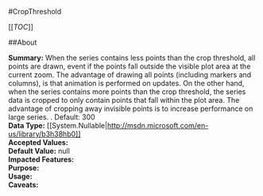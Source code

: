 #CropThreshold

[[_TOC_]]

##About

**Summary:**  When the series contains less points than the crop threshold, all points are drawn, event if the points fall outside the visible plot area at the current zoom. The advantage of drawing all points (including markers and columns), is that animation is performed on updates. On the other hand, when the series contains more points than the crop threshold, the series data is cropped to only contain points that fall within the plot area. The advantage of cropping away invisible points is to increase performance on large series. . Default: 300   
**Data Type:** [[System.Nullable|http://msdn.microsoft.com/en-us/library/b3h38hb0]]  
**Accepted Values:**   
**Default Value:** null  
**Impacted Features:**   
**Purpose:**   
**Usage:**   
**Caveats:**   

